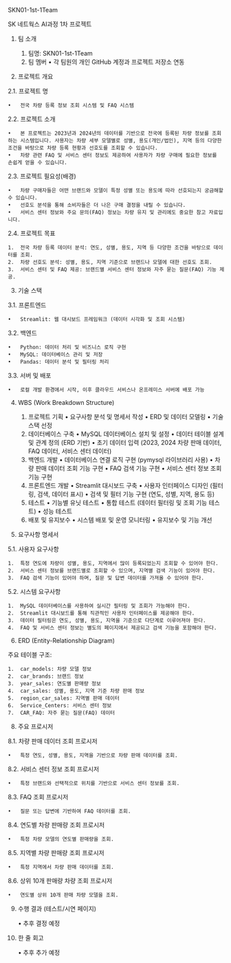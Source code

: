 SKN01-1st-1Team

SK 네트웍스 AI과정 1차 프로젝트

1. 팀 소개

	1.	팀명: SKN01-1st-1Team
	2.	팀 멤버
	•	각 팀원의 개인 GitHub 계정과 프로젝트 저장소 연동

2. 프로젝트 개요

2.1. 프로젝트 명

	•	전국 차량 등록 정보 조회 시스템 및 FAQ 시스템

2.2. 프로젝트 소개

	•	본 프로젝트는 2023년과 2024년의 데이터를 기반으로 전국에 등록된 차량 정보를 조회하는 시스템입니다. 사용자는 차량 세부 모델별로 성별, 용도(개인/법인), 지역 등의 다양한 조건을 바탕으로 차량 등록 현황과 선호도를 조회할 수 있습니다.
	•	차량 관련 FAQ 및 서비스 센터 정보도 제공하여 사용자가 차량 구매에 필요한 정보를 손쉽게 얻을 수 있습니다.

2.3. 프로젝트 필요성(배경)

	•	차량 구매자들은 어떤 브랜드와 모델이 특정 성별 또는 용도에 따라 선호되는지 궁금해할 수 있습니다.
	•	선호도 분석을 통해 소비자들은 더 나은 구매 결정을 내릴 수 있습니다.
	•	서비스 센터 정보와 주요 문의(FAQ) 정보는 차량 유지 및 관리에도 중요한 참고 자료입니다.

2.4. 프로젝트 목표

	1.	전국 차량 등록 데이터 분석: 연도, 성별, 용도, 지역 등 다양한 조건을 바탕으로 데이터를 조회.
	2.	차량 선호도 분석: 성별, 용도, 지역 기준으로 브랜드나 모델에 대한 선호도 조회.
	3.	서비스 센터 및 FAQ 제공: 브랜드별 서비스 센터 정보와 자주 묻는 질문(FAQ) 기능 제공.

3. 기술 스택

3.1. 프론트엔드

	•	Streamlit: 웹 대시보드 프레임워크 (데이터 시각화 및 조회 시스템)

3.2. 백엔드

	•	Python: 데이터 처리 및 비즈니스 로직 구현
	•	MySQL: 데이터베이스 관리 및 저장
	•	Pandas: 데이터 분석 및 필터링 처리

3.3. 서버 및 배포

	•	로컬 개발 환경에서 시작, 이후 클라우드 서비스나 온프레미스 서버에 배포 가능

4. WBS (Work Breakdown Structure)

	1.	프로젝트 기획
	•	요구사항 분석 및 명세서 작성
	•	ERD 및 데이터 모델링
	•	기술 스택 선정
	2.	데이터베이스 구축
	•	MySQL 데이터베이스 설치 및 설정
	•	데이터 테이블 설계 및 관계 정의 (ERD 기반)
	•	초기 데이터 입력 (2023, 2024 차량 판매 데이터, FAQ 데이터, 서비스 센터 데이터)
	3.	백엔드 개발
	•	데이터베이스 연결 로직 구현 (pymysql 라이브러리 사용)
	•	차량 판매 데이터 조회 기능 구현
	•	FAQ 검색 기능 구현
	•	서비스 센터 정보 조회 기능 구현
	4.	프론트엔드 개발
	•	Streamlit 대시보드 구축
	•	사용자 인터페이스 디자인 (필터링, 검색, 데이터 표시)
	•	검색 및 필터 기능 구현 (연도, 성별, 지역, 용도 등)
	5.	테스트
	•	기능별 유닛 테스트
	•	통합 테스트 (데이터 필터링 및 조회 기능 테스트)
	•	성능 테스트
	6.	배포 및 유지보수
	•	시스템 배포 및 운영 모니터링
	•	유지보수 및 기능 개선

5. 요구사항 명세서

5.1. 사용자 요구사항

	1.	특정 연도에 차량이 성별, 용도, 지역에서 많이 등록되었는지 조회할 수 있어야 한다.
	2.	서비스 센터 정보를 브랜드별로 조회할 수 있으며, 지역별 검색 기능이 있어야 한다.
	3.	FAQ 검색 기능이 있어야 하며, 질문 및 답변 데이터를 가져올 수 있어야 한다.

5.2. 시스템 요구사항

	1.	MySQL 데이터베이스를 사용하여 실시간 필터링 및 조회가 가능해야 한다.
	2.	Streamlit 대시보드를 통해 직관적인 사용자 인터페이스를 제공해야 한다.
	3.	데이터 필터링은 연도, 성별, 용도, 지역을 기준으로 다단계로 이루어져야 한다.
	4.	FAQ 및 서비스 센터 정보는 별도의 페이지에서 제공되고 검색 기능을 포함해야 한다.

6. ERD (Entity-Relationship Diagram)

주요 테이블 구조:

	1.	car_models: 차량 모델 정보
	2.	car_brands: 브랜드 정보
	3.	year_sales: 연도별 판매량 정보
	4.	car_sales: 성별, 용도, 지역 기준 차량 판매 정보
	5.	region_car_sales: 지역별 판매 데이터
	6.	Service_Centers: 서비스 센터 정보
	7.	CAR_FAQ: 자주 묻는 질문(FAQ) 데이터

8. 주요 프로시저

8.1. 차량 판매 데이터 조회 프로시저

	•	특정 연도, 성별, 용도, 지역을 기반으로 차량 판매 데이터를 조회.

8.2. 서비스 센터 정보 조회 프로시저

	•	특정 브랜드와 선택적으로 위치를 기반으로 서비스 센터 정보를 조회.

8.3. FAQ 조회 프로시저

	•	질문 또는 답변에 기반하여 FAQ 데이터를 조회.

8.4. 연도별 차량 판매량 조회 프로시저

	•	특정 차량 모델의 연도별 판매량을 조회.

8.5. 지역별 차량 판매량 조회 프로시저

	•	특정 지역에서 차량 판매 데이터를 조회.

8.6. 상위 10개 판매량 차량 조회 프로시저

	•	연도별 상위 10개 판매 차량 모델을 조회.

9. 수행 결과 (테스트/시연 페이지)

	•	추후 결정 예정

10. 한 줄 회고

	•	추후 추가 예정
